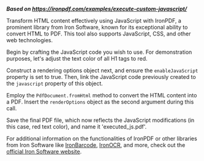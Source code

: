***Based on <https://ironpdf.com/examples/execute-custom-javascript/>***

Transform HTML content effectively using JavaScript with IronPDF, a prominent library from Iron Software, known for its exceptional ability to convert HTML to PDF. This tool also supports JavaScript, CSS, and other web technologies.

Begin by crafting the JavaScript code you wish to use. For demonstration purposes, let's adjust the text color of all H1 tags to red.

Construct a rendering options object next, and ensure the `enableJavaScript` property is set to true. Then, link the JavaScript code previously created to the `javascript` property of this object.

Employ the `PdfDocument.fromHtml` method to convert the HTML content into a PDF. Insert the `renderOptions` object as the second argument during this call.

Save the final PDF file, which now reflects the JavaScript modifications (in this case, red text color), and name it 'executed_js.pdf'.

For additional information on the functionalities of IronPDF or other libraries from Iron Software like [IronBarcode](https://ironpdf.com/csharp/barcode/), [IronOCR](https://ironpdf.com/csharp/ocr/), and more, check out the [official Iron Software website](https://ironpdf.com).